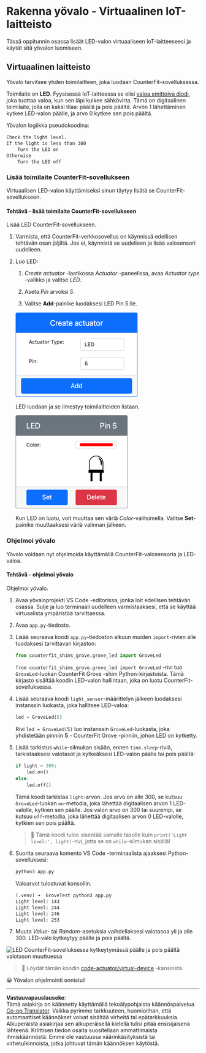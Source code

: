 <!--
CO_OP_TRANSLATOR_METADATA:
{
  "original_hash": "9c640f93263fd9adbfda920739e09feb",
  "translation_date": "2025-08-27T21:54:42+00:00",
  "source_file": "1-getting-started/lessons/3-sensors-and-actuators/virtual-device-actuator.md",
  "language_code": "fi"
}
-->
# Rakenna yövalo - Virtuaalinen IoT-laitteisto

Tässä oppitunnin osassa lisäät LED-valon virtuaaliseen IoT-laitteeseesi ja käytät sitä yövalon luomiseen.

## Virtuaalinen laitteisto

Yövalo tarvitsee yhden toimilaitteen, joka luodaan CounterFit-sovelluksessa.

Toimilaite on **LED**. Fyysisessä IoT-laitteessa se olisi [valoa emittoiva diodi](https://wikipedia.org/wiki/Light-emitting_diode), joka tuottaa valoa, kun sen läpi kulkee sähkövirta. Tämä on digitaalinen toimilaite, jolla on kaksi tilaa: päällä ja pois päältä. Arvon 1 lähettäminen kytkee LED-valon päälle, ja arvo 0 kytkee sen pois päältä.

Yövalon logiikka pseudokoodina:

```output
Check the light level.
If the light is less than 300
    Turn the LED on
Otherwise
    Turn the LED off
```

### Lisää toimilaite CounterFit-sovellukseen

Virtuaalisen LED-valon käyttämiseksi sinun täytyy lisätä se CounterFit-sovellukseen.

#### Tehtävä - lisää toimilaite CounterFit-sovellukseen

Lisää LED CounterFit-sovellukseen.

1. Varmista, että CounterFit-verkkosovellus on käynnissä edellisen tehtävän osan jäljiltä. Jos ei, käynnistä se uudelleen ja lisää valosensori uudelleen.

1. Luo LED:

    1. *Create actuator* -laatikossa *Actuator* -paneelissa, avaa *Actuator type* -valikko ja valitse *LED*.

    1. Aseta *Pin* arvoksi *5*.

    1. Valitse **Add**-painike luodaksesi LED Pin 5:lle.

    ![LED-asetukset](../../../../../translated_images/counterfit-create-led.ba9db1c9b8c622a635d6dfae5cdc4e70c2b250635bd4f0601c6cf0bd22b7ba46.fi.png)

    LED luodaan ja se ilmestyy toimilaitteiden listaan.

    ![Luotu LED](../../../../../translated_images/counterfit-led.c0ab02de6d256ad84d9bad4d67a7faa709f0ea83e410cfe9b5561ef0cef30b1c.fi.png)

    Kun LED on luotu, voit muuttaa sen väriä *Color*-valitsimella. Valitse **Set**-painike muuttaaksesi väriä valinnan jälkeen.

### Ohjelmoi yövalo

Yövalo voidaan nyt ohjelmoida käyttämällä CounterFit-valosensoria ja LED-valoa.

#### Tehtävä - ohjelmoi yövalo

Ohjelmoi yövalo.

1. Avaa yövaloprojekti VS Code -editorissa, jonka loit edellisen tehtävän osassa. Sulje ja luo terminaali uudelleen varmistaaksesi, että se käyttää virtuaalista ympäristöä tarvittaessa.

1. Avaa `app.py`-tiedosto.

1. Lisää seuraava koodi `app.py`-tiedoston alkuun muiden `import`-rivien alle tuodaksesi tarvittavan kirjaston:

    ```python
    from counterfit_shims_grove.grove_led import GroveLed
    ```

    `from counterfit_shims_grove.grove_led import GroveLed` -rivi tuo `GroveLed`-luokan CounterFit Grove -shim Python-kirjastoista. Tämä kirjasto sisältää koodin LED-valon hallintaan, joka on luotu CounterFit-sovelluksessa.

1. Lisää seuraava koodi `light_sensor`-määrittelyn jälkeen luodaksesi instanssin luokasta, joka hallitsee LED-valoa:

    ```python
    led = GroveLed(5)
    ```

    Rivi `led = GroveLed(5)` luo instanssin `GroveLed`-luokasta, joka yhdistetään pinniin **5** - CounterFit Grove -pinniin, johon LED on kytketty.

1. Lisää tarkistus `while`-silmukan sisään, ennen `time.sleep`-riviä, tarkistaaksesi valotasot ja kytkeäksesi LED-valon päälle tai pois päältä:

    ```python
    if light < 300:
        led.on()
    else:
        led.off()
    ```

    Tämä koodi tarkistaa `light`-arvon. Jos arvo on alle 300, se kutsuu `GroveLed`-luokan `on`-metodia, joka lähettää digitaalisen arvon 1 LED-valolle, kytkien sen päälle. Jos valon arvo on 300 tai suurempi, se kutsuu `off`-metodia, joka lähettää digitaalisen arvon 0 LED-valolle, kytkien sen pois päältä.

    > 💁 Tämä koodi tulee sisentää samalle tasolle kuin `print('Light level:', light)`-rivi, jotta se on `while`-silmukan sisällä!

1. Suorita seuraava komento VS Code -terminaalista ajaaksesi Python-sovelluksesi:

    ```sh
    python3 app.py
    ```

    Valoarvot tulostuvat konsoliin.

    ```output
    (.venv) ➜  GroveTest python3 app.py 
    Light level: 143
    Light level: 244
    Light level: 246
    Light level: 253
    ```

1. Muuta *Value*- tai *Random*-asetuksia vaihdellaksesi valotasoa yli ja alle 300. LED-valo kytkeytyy päälle ja pois päältä.

![LED CounterFit-sovelluksessa kytkeytymässä päälle ja pois päältä valotason muuttuessa](../../../../../images/virtual-device-running-assignment-1-1.gif)

> 💁 Löydät tämän koodin [code-actuator/virtual-device](../../../../../1-getting-started/lessons/3-sensors-and-actuators/code-actuator/virtual-device) -kansiosta.

😀 Yövalon ohjelmointi onnistui!

---

**Vastuuvapauslauseke**:  
Tämä asiakirja on käännetty käyttämällä tekoälypohjaista käännöspalvelua [Co-op Translator](https://github.com/Azure/co-op-translator). Vaikka pyrimme tarkkuuteen, huomioithan, että automaattiset käännökset voivat sisältää virheitä tai epätarkkuuksia. Alkuperäistä asiakirjaa sen alkuperäisellä kielellä tulisi pitää ensisijaisena lähteenä. Kriittisen tiedon osalta suositellaan ammattimaista ihmiskäännöstä. Emme ole vastuussa väärinkäsityksistä tai virhetulkinnoista, jotka johtuvat tämän käännöksen käytöstä.